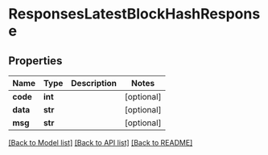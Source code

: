 # ResponsesLatestBlockHashResponse

## Properties
Name | Type | Description | Notes
------------ | ------------- | ------------- | -------------
**code** | **int** |  | [optional] 
**data** | **str** |  | [optional] 
**msg** | **str** |  | [optional] 

[[Back to Model list]](../README.md#documentation-for-models) [[Back to API list]](../README.md#documentation-for-api-endpoints) [[Back to README]](../README.md)


